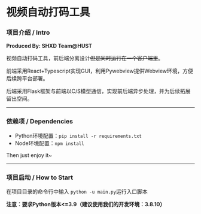 # 视频自动打码工具

### 项目介绍 / Intro

**Produced By: SHXD Team@HUST**

视频自动打码工具，前后端分离设计~~但是同时运行在一个客户端里~~。

前端采用React+Typescript实现GUI，利用Pywebview提供Webview环境，方便后续跨平台部署。

后端采用Flask框架与前端以C/S模型通信，实现前后端异步处理，并为后续拓展留出空间。

---

### 依赖项 / Dependencies

- Python环境配置：`pip install -r requirements.txt`
- Node环境配置：`npm install`

Then just enjoy it~

---

### 项目启动 / How to Start

在项目目录的命令行中输入 `python -u main.py`运行入口脚本

**注意：要求Python版本<=3.9（建议使用我们的开发环境：3.8.10）**
